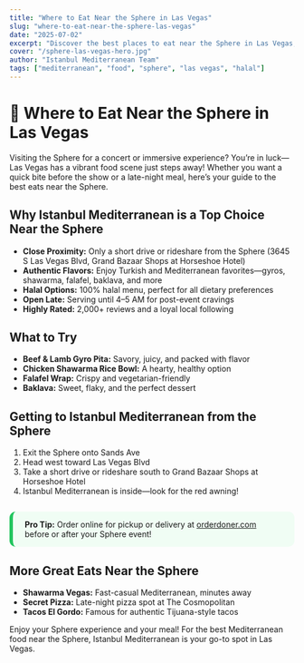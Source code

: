 ```yaml
---
title: "Where to Eat Near the Sphere in Las Vegas"
slug: "where-to-eat-near-the-sphere-las-vegas"
date: "2025-07-02"
excerpt: "Discover the best places to eat near the Sphere in Las Vegas, including top Mediterranean and halal options just minutes away. Find out why Istanbul Mediterranean is a must-visit for Sphere visitors!"
cover: "/sphere-las-vegas-hero.jpg"
author: "Istanbul Mediterranean Team"
tags: ["mediterranean", "food", "sphere", "las vegas", "halal"]
---
```


# 🎡 Where to Eat Near the Sphere in Las Vegas

Visiting the Sphere for a concert or immersive experience? You’re in luck—Las Vegas has a vibrant food scene just steps away! Whether you want a quick bite before the show or a late-night meal, here’s your guide to the best eats near the Sphere.

## Why Istanbul Mediterranean is a Top Choice Near the Sphere
- **Close Proximity:** Only a short drive or rideshare from the Sphere (3645 S Las Vegas Blvd, Grand Bazaar Shops at Horseshoe Hotel)
- **Authentic Flavors:** Enjoy Turkish and Mediterranean favorites—gyros, shawarma, falafel, baklava, and more
- **Halal Options:** 100% halal menu, perfect for all dietary preferences
- **Open Late:** Serving until 4–5 AM for post-event cravings
- **Highly Rated:** 2,000+ reviews and a loyal local following

## What to Try
- **Beef & Lamb Gyro Pita:** Savory, juicy, and packed with flavor
- **Chicken Shawarma Rice Bowl:** A hearty, healthy option
- **Falafel Wrap:** Crispy and vegetarian-friendly
- **Baklava:** Sweet, flaky, and the perfect dessert

## Getting to Istanbul Mediterranean from the Sphere
1. Exit the Sphere onto Sands Ave
2. Head west toward Las Vegas Blvd
3. Take a short drive or rideshare south to Grand Bazaar Shops at Horseshoe Hotel
4. Istanbul Mediterranean is inside—look for the red awning!

<div style="background-color:#f0fdf4;border-left:6px solid #22c55e;padding:1em 1.5em;border-radius:0.8em;margin:2em 0 2em 0;">
<strong>Pro Tip:</strong> Order online for pickup or delivery at <a href="https://orderdoner.com" target="_blank">orderdoner.com</a> before or after your Sphere event!
</div>

## More Great Eats Near the Sphere
- **Shawarma Vegas:** Fast-casual Mediterranean, minutes away
- **Secret Pizza:** Late-night pizza spot at The Cosmopolitan
- **Tacos El Gordo:** Famous for authentic Tijuana-style tacos

Enjoy your Sphere experience and your meal! For the best Mediterranean food near the Sphere, Istanbul Mediterranean is your go-to spot in Las Vegas.
